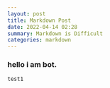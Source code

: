 ```yaml
---
layout: post
title: Markdown Post
date: 2022-04-14 02:28
summary: Markdown is Difficult
categories: markdown
---
```


### hello i am bot.

```
test1
```